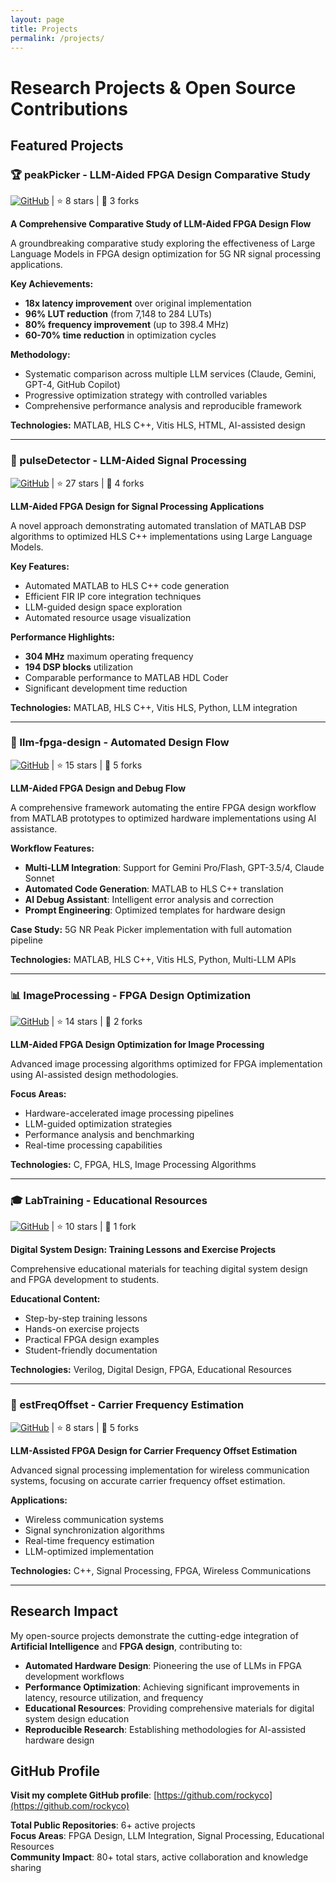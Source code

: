 ```yaml
---
layout: page
title: Projects
permalink: /projects/
---
```


# Research Projects & Open Source Contributions

## Featured Projects

### 🏆 peakPicker - LLM-Aided FPGA Design Comparative Study
[![GitHub](https://img.shields.io/badge/GitHub-View%20Repository-blue?logo=github)](https://github.com/rockyco/peakPicker) | ⭐ 8 stars | 🍴 3 forks

**A Comprehensive Comparative Study of LLM-Aided FPGA Design Flow**

A groundbreaking comparative study exploring the effectiveness of Large Language Models in FPGA design optimization for 5G NR signal processing applications.

**Key Achievements:**
- **18x latency improvement** over original implementation
- **96% LUT reduction** (from 7,148 to 284 LUTs)
- **80% frequency improvement** (up to 398.4 MHz)
- **60-70% time reduction** in optimization cycles

**Methodology:**
- Systematic comparison across multiple LLM services (Claude, Gemini, GPT-4, GitHub Copilot)
- Progressive optimization strategy with controlled variables
- Comprehensive performance analysis and reproducible framework

**Technologies:** MATLAB, HLS C++, Vitis HLS, HTML, AI-assisted design

---

### 🚀 pulseDetector - LLM-Aided Signal Processing
[![GitHub](https://img.shields.io/badge/GitHub-View%20Repository-blue?logo=github)](https://github.com/rockyco/pulseDetector) | ⭐ 27 stars | 🍴 4 forks

**LLM-Aided FPGA Design for Signal Processing Applications**

A novel approach demonstrating automated translation of MATLAB DSP algorithms to optimized HLS C++ implementations using Large Language Models.

**Key Features:**
- Automated MATLAB to HLS C++ code generation
- Efficient FIR IP core integration techniques
- LLM-guided design space exploration
- Automated resource usage visualization

**Performance Highlights:**
- **304 MHz** maximum operating frequency
- **194 DSP blocks** utilization
- Comparable performance to MATLAB HDL Coder
- Significant development time reduction

**Technologies:** MATLAB, HLS C++, Vitis HLS, Python, LLM integration

---

### 🔧 llm-fpga-design - Automated Design Flow
[![GitHub](https://img.shields.io/badge/GitHub-View%20Repository-blue?logo=github)](https://github.com/rockyco/llm-fpga-design) | ⭐ 15 stars | 🍴 5 forks

**LLM-Aided FPGA Design and Debug Flow**

A comprehensive framework automating the entire FPGA design workflow from MATLAB prototypes to optimized hardware implementations using AI assistance.

**Workflow Features:**
- **Multi-LLM Integration**: Support for Gemini Pro/Flash, GPT-3.5/4, Claude Sonnet
- **Automated Code Generation**: MATLAB to HLS C++ translation
- **AI Debug Assistant**: Intelligent error analysis and correction
- **Prompt Engineering**: Optimized templates for hardware design

**Case Study:** 5G NR Peak Picker implementation with full automation pipeline

**Technologies:** MATLAB, HLS C++, Vitis HLS, Python, Multi-LLM APIs

---

### 📊 ImageProcessing - FPGA Design Optimization
[![GitHub](https://img.shields.io/badge/GitHub-View%20Repository-blue?logo=github)](https://github.com/rockyco/ImageProcessing) | ⭐ 14 stars | 🍴 2 forks

**LLM-Aided FPGA Design Optimization for Image Processing**

Advanced image processing algorithms optimized for FPGA implementation using AI-assisted design methodologies.

**Focus Areas:**
- Hardware-accelerated image processing pipelines
- LLM-guided optimization strategies
- Performance analysis and benchmarking
- Real-time processing capabilities

**Technologies:** C, FPGA, HLS, Image Processing Algorithms

---

### 🎓 LabTraining - Educational Resources
[![GitHub](https://img.shields.io/badge/GitHub-View%20Repository-blue?logo=github)](https://github.com/rockyco/LabTraining) | ⭐ 10 stars | 🍴 1 fork

**Digital System Design: Training Lessons and Exercise Projects**

Comprehensive educational materials for teaching digital system design and FPGA development to students.

**Educational Content:**
- Step-by-step training lessons
- Hands-on exercise projects
- Practical FPGA design examples
- Student-friendly documentation

**Technologies:** Verilog, Digital Design, FPGA, Educational Resources

---

### 📡 estFreqOffset - Carrier Frequency Estimation
[![GitHub](https://img.shields.io/badge/GitHub-View%20Repository-blue?logo=github)](https://github.com/rockyco/estFreqOffset) | ⭐ 8 stars | 🍴 5 forks

**LLM-Assisted FPGA Design for Carrier Frequency Offset Estimation**

Advanced signal processing implementation for wireless communication systems, focusing on accurate carrier frequency offset estimation.

**Applications:**
- Wireless communication systems
- Signal synchronization algorithms
- Real-time frequency estimation
- LLM-optimized implementation

**Technologies:** C++, Signal Processing, FPGA, Wireless Communications

---

## Research Impact

My open-source projects demonstrate the cutting-edge integration of **Artificial Intelligence** and **FPGA design**, contributing to:

- **Automated Hardware Design**: Pioneering the use of LLMs in FPGA development workflows
- **Performance Optimization**: Achieving significant improvements in latency, resource utilization, and frequency
- **Educational Resources**: Providing comprehensive materials for digital system design education
- **Reproducible Research**: Establishing methodologies for AI-assisted hardware design

## GitHub Profile

**Visit my complete GitHub profile**: [https://github.com/rockyco](https://github.com/rockyco)

**Total Public Repositories**: 6+ active projects  
**Focus Areas**: FPGA Design, LLM Integration, Signal Processing, Educational Resources  
**Community Impact**: 80+ total stars, active collaboration and knowledge sharing